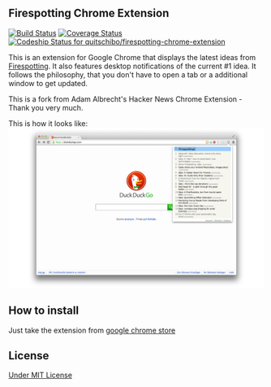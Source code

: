## Firespotting Chrome Extension  
[![Build Status](https://travis-ci.org/quitschibo/firespotting-chrome-extension.png?branch=master)](https://travis-ci.org/quitschibo/firespotting-chrome-extension)
[![Coverage Status](https://coveralls.io/repos/quitschibo/firespotting-chrome-extension/badge.png?branch=master)](https://coveralls.io/r/quitschibo/firespotting-chrome-extension?branch=master)
[ ![Codeship Status for quitschibo/firespotting-chrome-extension](https://www.codeship.io/projects/84d8e340-f7c3-0130-eddd-0adb8bb941e2/status?branch=master)](https://www.codeship.io/projects/6643)

This is an extension for Google Chrome that displays the latest ideas from [Firespotting](http://firespotting.com). It also features desktop notifications of the current #1 idea.
It follows the philosophy, that you don't have to open a tab or a additional window to get updated.

This is a fork from Adam Albrecht's Hacker News Chrome Extension - Thank you very much.

This is how it looks like:
![](webstore/webstore1280x800.png?raw=true)

## How to install
Just take the extension from [google chrome store](https://chrome.google.com/webstore/detail/firespotting-interesting/ojpglnpnoelmmmaihjcfgmaakcgpceon)

## License
[Under MIT License](src/LICENSE.txt)
